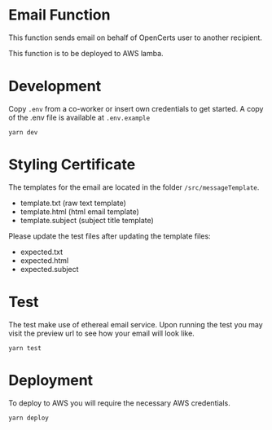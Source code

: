 # Email Function

This function sends email on behalf of OpenCerts user to another recipient.

This function is to be deployed to AWS lamba. 

# Development

Copy `.env` from a co-worker or insert own credentials to get started. A copy of the .env file is available at `.env.example`

```
yarn dev
```

# Styling Certificate

The templates for the email are located in the folder `/src/messageTemplate`. 

- template.txt (raw text template)
- template.html (html email template)
- template.subject (subject title template)

Please update the test files after updating the template files:

- expected.txt
- expected.html
- expected.subject

# Test

The test make use of ethereal email service. Upon running the test you may visit the preview url to see how your email will look like. 

```
yarn test
```

# Deployment

To deploy to AWS you will require the necessary AWS credentials.

```
yarn deploy
```
